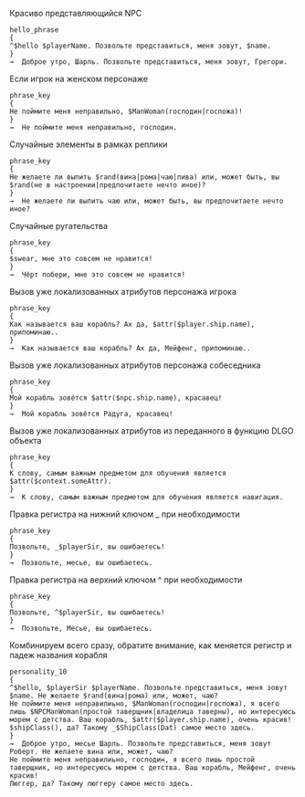

Красиво представляющийся NPC
```
hello_phrase
{
^$hello $playerName. Позвольте представиться, меня зовут, $name.
}
→  Доброе утро, Шарль. Позвольте представиться, меня зовут, Грегори.
```

Если игрок на женском персонаже
```
phrase_key
{
Не поймите меня неправильно, $ManWoman(господин|госпожа)!
}
→  Не поймите меня неправильно, господин.
```

Случайные элементы в рамках реплики
```
phrase_key
{
Не желаете ли выпить $rand(вина|рома|чаю|пива) или, может быть, вы $rand(не в настроении|предпочитаете нечто иное)?
}
→  Не желаете ли выпить чаю или, может быть, вы предпочитаете нечто иное?
```

Случайные ругательства
```
phrase_key
{
$swear, мне это совсем не нравится! 
}
→  Чёрт побери, мне это совсем не нравится! 
```

Вызов уже локализованных атрибутов персонажа игрока
```
phrase_key
{
Как называется ваш корабль? Ах да, $attr($player.ship.name), припоминаю..
}
→  Как называется ваш корабль? Ах да, Мейфенг, припоминаю..
```

Вызов уже локализованных атрибутов  персонажа собеседника
```
phrase_key
{
Мой корабль зовётся $attr($npc.ship.name), красавец!
}
→  Мой корабль зовётся Радуга, красавец!
```

Вызов уже локализованных атрибутов из переданного в функцию DLGO объекта
```
phrase_key
{
К слову, самым важным предметом для обучения является $attr($context.someAttr).
}
→  К слову, самым важным предметом для обучения является навигация.
```

Правка регистра на нижний ключом _ при необходимости
```
phrase_key
{
Позвольте, _$playerSir, вы ошибаетесь!
}
→  Позвольте, месье, вы ошибаетесь.
```

Правка регистра на верхний ключом ^ при необходимости
```
phrase_key
{
Позвольте, ^$playerSir, вы ошибаетесь!
}
→  Позвольте, Месье, вы ошибаетесь.
```

Комбинируем всего сразу, обратите внимание, как меняется регистр и падеж названия корабля
```
personality_10
{
^$hello, $playerSir $playerName. Позвольте представиться, меня зовут $name. Не желаете $rand(вина|рома) или, может, чаю?
Не поймите меня неправилиьно, $ManWoman(господин|госпожа), я всего лишь $NPCManWoman(простой таверщник|владелица таверны), но интересуюсь морем с детства. Ваш корабль, $attr($player.ship.name), очень красив!
$shipClass(), да? Такому _$ShipClass(Dat) самое место здесь.
}
→  Доброе утро, месье Шарль. Позвольте представиться, меня зовут Роберт. Не желаете вина или, может, чаю?
Не поймите меня неправилиьно, господин, я всего лишь простой таверщник, но интересуюсь морем с детства. Ваш корабль, Мейфенг, очень красив!
Люггер, да? Такому люггеру самое место здесь.
```

